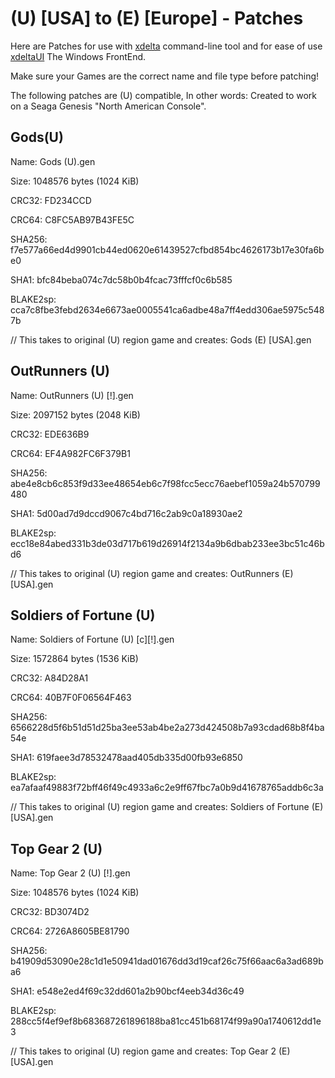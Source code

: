 # (U) [USA] to (E) [Europe] - Patches

Here are Patches for use with [xdelta](http://xdelta.org/) command-line tool and for ease of use [xdeltaUI](https://www.romhacking.net/utilities/598/) The Windows FrontEnd.

Make sure your Games are the correct name and file type before patching!

The following patches are (U) compatible, In other words: Created to work on a Seaga Genesis "North American Console".

## Gods(U)

Name: Gods (U).gen

Size: 1048576 bytes (1024 KiB)

CRC32: FD234CCD

CRC64: C8FC5AB97B43FE5C

SHA256: f7e577a66ed4d9901cb44ed0620e61439527cfbd854bc4626173b17e30fa6be0

SHA1: bfc84beba074c7dc58b0b4fcac73fffcf0c6b585

BLAKE2sp: cca7c8fbe3febd2634e6673ae0005541ca6adbe48a7ff4edd306ae5975c5487b

// This takes to original (U) region game and creates: Gods (E) [USA].gen

## OutRunners (U)

Name: OutRunners (U) [!].gen

Size: 2097152 bytes (2048 KiB)

CRC32: EDE636B9

CRC64: EF4A982FC6F379B1

SHA256: abe4e8cb6c853f9d33ee48654eb6c7f98fcc5ecc76aebef1059a24b570799480

SHA1: 5d00ad7d9dccd9067c4bd716c2ab9c0a18930ae2

BLAKE2sp: ecc18e84abed331b3de03d717b619d26914f2134a9b6dbab233ee3bc51c46bd6

// This takes to original (U) region game and creates: OutRunners (E) [USA].gen

## Soldiers of Fortune (U)

Name: Soldiers of Fortune (U) [c][!].gen

Size: 1572864 bytes (1536 KiB)

CRC32: A84D28A1

CRC64: 40B7F0F06564F463

SHA256: 6566228d5f6b51d51d25ba3ee53ab4be2a273d424508b7a93cdad68b8f4ba54e

SHA1: 619faee3d78532478aad405db335d00fb93e6850

BLAKE2sp: ea7afaaf49883f72bff46f49c4933a6c2e9ff67fbc7a0b9d41678765addb6c3a

// This takes to original (U) region game and creates: Soldiers of Fortune (E) [USA].gen

## Top Gear 2 (U)

Name: Top Gear 2 (U) [!].gen

Size: 1048576 bytes (1024 KiB)

CRC32: BD3074D2

CRC64: 2726A8605BE81790

SHA256: b41909d53090e28c1d1e50941dad01676dd3d19caf26c75f66aac6a3ad689ba6

SHA1: e548e2ed4f69c32dd601a2b90bcf4eeb34d36c49

BLAKE2sp: 288cc5f4ef9ef8b683687261896188ba81cc451b68174f99a90a1740612dd1e3

// This takes to original (U) region game and creates: Top Gear 2 (E) [USA].gen

